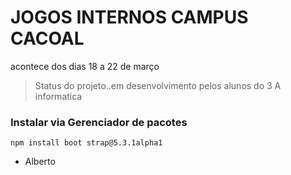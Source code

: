 # JOGOS INTERNOS CAMPUS CACOAL
acontece dos dias 18 a 22 de março 
> Status do projeto..em desenvolvimento pelos alunos do 3 A informatica
### Instalar via Gerenciador de pacotes 
```
npm install boot strap@5.3.1alpha1
```
* Alberto
